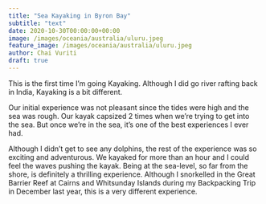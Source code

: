 ```yaml
---
title: "Sea Kayaking in Byron Bay"
subtitle: "text"
date: 2020-10-30T00:00:00+00:00
image: /images/oceania/australia/uluru.jpeg
feature_image: /images/oceania/australia/uluru.jpeg
author: Chai Vuriti
draft: true
---
```

This is the first time I’m going Kayaking. Although I did go river rafting back in India, Kayaking is a bit different. 

Our initial experience was not pleasant since the tides were high and the sea was rough. Our kayak capsized 2 times when we’re trying to get into the sea. But once we’re in the sea, it’s one of the best experiences I ever had.

Although I didn’t get to see any dolphins, the rest of the experience was so exciting and adventurous. We kayaked for more than an hour and I could feel the waves pushing the kayak. Being at the sea-level, so far from the shore, is definitely a thrilling experience. Although I snorkelled in the Great Barrier Reef at Cairns and Whitsunday Islands during my Backpacking Trip in December last year, this is a very different experience.